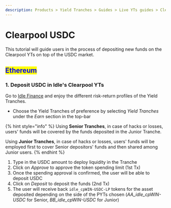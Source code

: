 ```yaml
---
description: Products > Yield Tranches > Guides > Live YTs guides > Clearpool USDC
---
```


# Clearpool USDC

This tutorial will guide users in the process of depositing new funds on the Clearpool YTs on top of the USDC market.

## <mark style="color:blue;">Ethereum</mark>

### 1. Deposit USDC in Idle's Clearpool YTs

Go to [Idle Finance](https://idle.finance/#/tranches/clearpool/USDC) and enjoy the different risk-return profiles of the Yield Tranches.

* Choose the Yield Tranches of preference by selecting _Yield Tranches_ under the _Earn_ section in the top-bar

{% hint style="info" %}
Using **Senior Tranches**, in case of hacks or losses, users' funds will be covered by the funds deposited in the Junior Tranche.

Using **Junior Tranches**, in case of hacks or losses, users' funds will be employed first to cover Senior depositors' funds and then shared among Junior users.
{% endhint %}

1. Type in the USDC amount to deploy liquidity in the Tranche
2. Click on _Approve_ to approve the token spending limit (1st Tx)
3. Once the spending approval is confirmed, the user will be able to deposit USDC
4. Click on _Deposit_ to deposit the funds (2nd Tx)
5. The user will receive back `idle_cpWIN-USDC-LP` tokens for the asset deposited depending on the side of the PYTs chosen (_AA\_idle\_cpWIN-USDC_ for Senior, _BB\_idle\_cpWIN-USDC_ for Junior)
